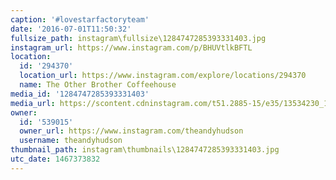 ```yaml
---
caption: '#lovestarfactoryteam'
date: '2016-07-01T11:50:32'
fullsize_path: instagram\fullsize\1284747285393331403.jpg
instagram_url: https://www.instagram.com/p/BHUVtlkBFTL
location:
  id: '294370'
  location_url: https://www.instagram.com/explore/locations/294370
  name: The Other Brother Coffeehouse
media_id: '1284747285393331403'
media_url: https://scontent.cdninstagram.com/t51.2885-15/e35/13534230_163529024059908_856390076_n.jpg?ig_cache_key=MTI4NDc0NzI4NTM5MzMzMTQwMw%3D%3D.2
owner:
  id: '539015'
  owner_url: https://www.instagram.com/theandyhudson
  username: theandyhudson
thumbnail_path: instagram\thumbnails\1284747285393331403.jpg
utc_date: 1467373832
---
```

